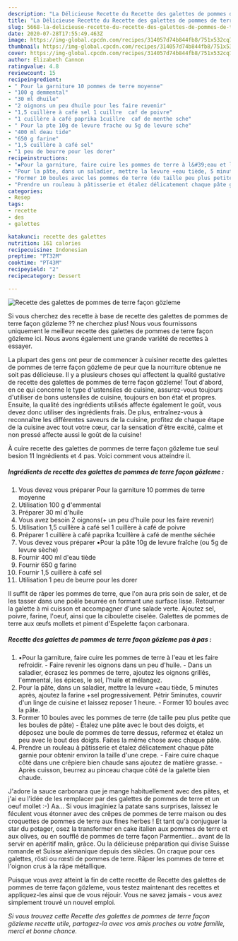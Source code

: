 ```yaml
---
description: "La Délicieuse Recette du Recette des galettes de pommes de terre façon gözleme"
title: "La Délicieuse Recette du Recette des galettes de pommes de terre façon gözleme"
slug: 5668-la-delicieuse-recette-du-recette-des-galettes-de-pommes-de-terre-facon-gozleme
date: 2020-07-28T17:55:49.463Z
image: https://img-global.cpcdn.com/recipes/314057d74b844fb8/751x532cq70/recette-des-galettes-de-pommes-de-terre-facon-gozleme-photo-principale-de-la-recette.jpg
thumbnail: https://img-global.cpcdn.com/recipes/314057d74b844fb8/751x532cq70/recette-des-galettes-de-pommes-de-terre-facon-gozleme-photo-principale-de-la-recette.jpg
cover: https://img-global.cpcdn.com/recipes/314057d74b844fb8/751x532cq70/recette-des-galettes-de-pommes-de-terre-facon-gozleme-photo-principale-de-la-recette.jpg
author: Elizabeth Cannon
ratingvalue: 4.8
reviewcount: 15
recipeingredient:
- " Pour la garniture 10 pommes de terre moyenne"
- "100 g demmental"
- "30 ml dhuile"
- "2 oignons un peu dhuile pour les faire revenir"
- "1,5 cuillère à café sel 1 cuillre  caf de poivre"
- "1 cuillère à café paprika 1cuillre  caf de menthe sche"
- " Pour la pte 10g de levure frache ou 5g de levure sche"
- "400 ml deau tide"
- "650 g farine"
- "1,5 cuillère à café sel"
- "1 peu de beurre pour les dorer"
recipeinstructions:
- "▪️Pour la garniture, faire cuire les pommes de terre à l&#39;eau et les faire refroidir. Faire revenir les oignons dans un peu d&#39;huile. Dans un saladier, écrasez les pommes de terre, ajoutez les oignons grillés, l&#39;emmental, les épices, le sel, l&#39;huile et mélangez."
- "Pour la pâte, dans un saladier, mettre la levure +eau tiède, 5 minutes après, ajoutez la farine +sel progressivement. Pétrir 5minutes, couvrir d&#39;un linge de cuisine et laissez reposer 1 heure. Former 10 boules avec la pâte."
- "Former 10 boules avec les pommes de terre (de taille peu plus petite que les boules de pâte) Étalez une pâte avec le bout des doigts, et déposez une boule de pommes de terre dessus, refermez et étalez un peu avec le bout des doigts. Faites la même chose avec chaque pâte."
- "Prendre un rouleau à pâtisserie et étalez délicatement chaque pâte garnie pour obtenir environ la taille d&#39;une crepe. Faire cuire chaque côté dans une crêpiere bien chaude sans ajoutez de matière grasse. Après cuisson, beurrez au pinceau chaque côté de la galette bien chaude."
categories:
- Resep
tags:
- recette
- des
- galettes

katakunci: recette des galettes 
nutrition: 161 calories
recipecuisine: Indonesian
preptime: "PT32M"
cooktime: "PT43M"
recipeyield: "2"
recipecategory: Dessert

---
```



![Recette des galettes de pommes de terre façon gözleme](https://img-global.cpcdn.com/recipes/314057d74b844fb8/751x532cq70/recette-des-galettes-de-pommes-de-terre-facon-gozleme-photo-principale-de-la-recette.jpg)

Si vous cherchez des recette à base de recette des galettes de pommes de terre façon gözleme ?? ne cherchez plus! Nous vous fournissons uniquement le meilleur recette des galettes de pommes de terre façon gözleme ici. Nous avons également une grande variété de recettes à essayer.

La plupart des gens ont peur de commencer à cuisiner recette des galettes de pommes de terre façon gözleme de peur que la nourriture obtenue ne soit pas délicieuse. Il y a plusieurs choses qui affectent la qualité gustative de recette des galettes de pommes de terre façon gözleme! Tout d'abord, en ce qui concerne le type d'ustensiles de cuisine, assurez-vous toujours d'utiliser de bons ustensiles de cuisine, toujours en bon état et propres. Ensuite, la qualité des ingrédients utilisés affecte également le goût, vous devez donc utiliser des ingrédients frais. De plus, entraînez-vous à reconnaître les différentes saveurs de la cuisine, profitez de chaque étape de la cuisine avec tout votre cœur, car la sensation d'être excité, calme et non pressé affecte aussi le goût de la cuisine!

<!--inarticleads1-->

À cuire recette des galettes de pommes de terre façon gözleme tue seul besion 11 Ingrédients et 4 pas. Voici comment vous atteindre il.

##### Ingrédients de recette des galettes de pommes de terre façon gözleme :

1. Vous devez vous préparer  Pour la garniture 10 pommes de terre moyenne
1. Utilisation 100 g d&#39;emmental
1. Préparer 30 ml d&#39;huile
1. Vous avez besoin 2 oignons(+ un peu d&#39;huile pour les faire revenir)
1. Utilisation 1,5 cuillère à café sel 1 cuillère à café de poivre
1. Préparer 1 cuillère à café paprika 1cuillère à café de menthe séchée
1. Vous devez vous préparer  ▪️Pour la pâte 10g de levure fraîche (ou 5g de levure sèche)
1. Fournir 400 ml d&#39;eau tiède
1. Fournir 650 g farine
1. Fournir 1,5 cuillère à café sel
1. Utilisation 1 peu de beurre pour les dorer


Il suffit de râper les pommes de terre, que l&#39;on aura pris soin de saler, et de les tasser dans une poêle beurrée en formant une surface lisse. Retourner la galette à mi cuisson et accompagner d&#39;une salade verte. Ajoutez sel, poivre, farine, l&#39;oeuf, ainsi que la ciboulette ciselée. Galettes de pommes de terre aux œufs mollets et piment d&#39;Espelette façon carbonara. 

<!--inarticleads2-->

##### Recette des galettes de pommes de terre façon gözleme pas à pas :

1. ▪️Pour la garniture, faire cuire les pommes de terre à l&#39;eau et les faire refroidir. - Faire revenir les oignons dans un peu d&#39;huile. - Dans un saladier, écrasez les pommes de terre, ajoutez les oignons grillés, l&#39;emmental, les épices, le sel, l&#39;huile et mélangez.
1. Pour la pâte, dans un saladier, mettre la levure +eau tiède, 5 minutes après, ajoutez la farine +sel progressivement. Pétrir 5minutes, couvrir d&#39;un linge de cuisine et laissez reposer 1 heure. - Former 10 boules avec la pâte.
1. Former 10 boules avec les pommes de terre (de taille peu plus petite que les boules de pâte) - Étalez une pâte avec le bout des doigts, et déposez une boule de pommes de terre dessus, refermez et étalez un peu avec le bout des doigts. Faites la même chose avec chaque pâte.
1. Prendre un rouleau à pâtisserie et étalez délicatement chaque pâte garnie pour obtenir environ la taille d&#39;une crepe. - Faire cuire chaque côté dans une crêpiere bien chaude sans ajoutez de matière grasse. - Après cuisson, beurrez au pinceau chaque côté de la galette bien chaude.


J&#39;adore la sauce carbonara que je mange habituellement avec des pâtes, et j&#39;ai eu l&#39;idée de les remplacer par des galettes de pommes de terre et un oeuf mollet :-) Aa… Si vous imaginiez la patate sans surprises, laissez le féculent vous étonner avec des crêpes de pommes de terre maison ou des croquettes de pommes de terre aux fines herbes ! Et tant qu&#39;à conjuguer la star du potager, osez la transformer en cake italien aux pommes de terre et aux olives, ou en soufflé de pommes de terre façon Parmentier… avant de la servir en apéritif malin, grâce. Ou la délicieuse préparation qui divise Suisse romande et Suisse alémanique depuis des siècles. On craque pour ces galettes, rösti ou rœsti de pommes de terre. Râper les pommes de terre et l&#39;oignon crus à la râpe métallique. 

<!--inarticleads1-->

<p>
Puisque vous avez atteint la fin de cette recette de Recette des galettes de pommes de terre façon gözleme, vous testez maintenant des recettes et appliquez-les ainsi que de vous réjouir. Vous ne savez jamais - vous avez simplement trouvé un nouvel emploi.
</p>

<p>
<i>Si vous trouvez cette Recette des galettes de pommes de terre façon gözleme recette utile, partagez-la avec vos amis proches ou votre famille, merci et bonne chance.</i>
</p>
